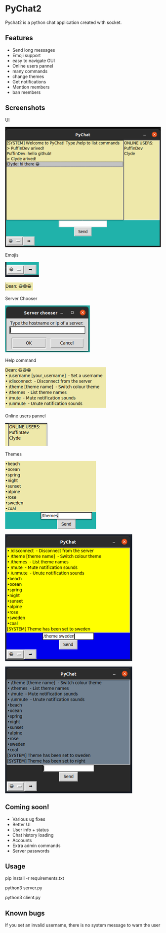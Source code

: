 # PyChat2

Pychat2 is a python chat application created with socket.

## Features

- Send long messages
- Emoji support
- easy to navigate GUI
- Online users pannel
- many commands
- change themes
- Get notifications
- Mention members
- ban members

## Screenshots
UI

![](screenshots/1.png)

Emojis

![](screenshots/5.png)

![](screenshots/6.png)

Server Chooser

![](screenshots/2.png)

Help command

![](screenshots/9.png)

Online users pannel

![](screenshots/14.png)

Themes

![](screenshots/11.png)

![](screenshots/12.png)

![](screenshots/13.png)

## Coming soon!

- Various ug fixes
- Better UI
- User info + status
- Chat history loading
- Accounts
- Extra admin commands
- Server passwords

## Usage

pip install -r requirements.txt

python3 server.py

python3 client.py

## Known bugs

If you set an invalid username, there is no system message to warn the user